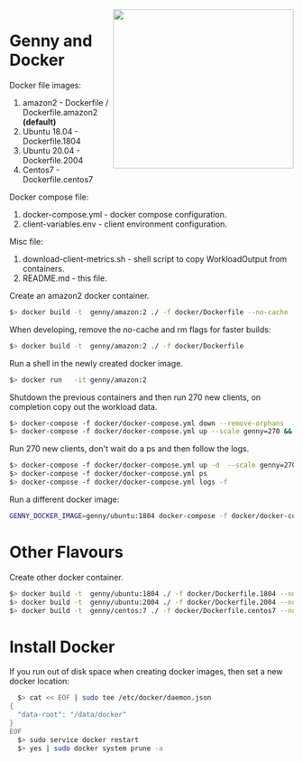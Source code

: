 <img src="https://user-images.githubusercontent.com/119094/67700512-75458380-f984-11e9-9b81-668ea220b9fa.jpg" align="right" height="282" width="320">

Genny and Docker
=====

Docker file images:

1. amazon2       - Dockerfile / Dockerfile.amazon2 **(default)**
2. Ubuntu 18.04  - Dockerfile.1804
2. Ubuntu 20.04  - Dockerfile.2004
2. Centos7       - Dockerfile.centos7

Docker compose file:

1. docker-compose.yml - docker compose configuration.
2. client-variables.env - client environment configuration.

Misc file:

1. download-client-metrics.sh - shell script to copy WorkloadOutput from containers.
2. README.md - this file.

Create an amazon2 docker container.
```bash
$> docker build -t  genny/amazon:2 ./ -f docker/Dockerfile --no-cache --rm=true
```

When developing, remove the no-cache and rm flags for faster builds:
```bash
$> docker build -t  genny/amazon:2 ./ -f docker/Dockerfile
```


Run a shell in the newly created docker image.
```bash
$> docker run   -it genny/amazon:2
```

Shutdown the previous containers and then run 270 new clients, on completion copy out the workload data.
```bash
$> docker-compose -f docker/docker-compose.yml down --remove-orphans
$> docker-compose -f docker/docker-compose.yml up --scale genny=270 && docker/download-client-metrics.sh
```

Run 270 new clients, don't wait do a ps and then follow the logs.
```bash
$> docker-compose -f docker/docker-compose.yml up -d  --scale genny=270
$> docker-compose -f docker/docker-compose.yml ps
$> docker-compose -f docker/docker-compose.yml logs -f
```

Run a different docker image:

```bash
GENNY_DOCKER_IMAGE=genny/ubuntu:1804 docker-compose -f docker/docker-compose.yml up -d  --scale genny=270
```

Other Flavours
=====

Create other docker container.
```bash
$> docker build -t  genny/ubuntu:1804 ./ -f docker/Dockerfile.1804 --no-cache --rm=true
$> docker build -t  genny/ubuntu:2004 ./ -f docker/Dockerfile.2004 --no-cache --rm=true
$> docker build -t  genny/centos:7 ./ -f docker/Dockerfile.centos7 --no-cache --rm=true
```


Install Docker
=====

If you run out of disk space when creating docker images, then set a new docker location:

```bash
  $> cat << EOF | sudo tee /etc/docker/daemon.json
{
  "data-root": "/data/docker"
}
EOF
  $> sudo service docker restart
  $> yes | sudo docker system prune -a
```
